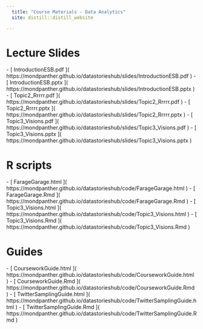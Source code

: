 ```yaml
---
  title: "Course Materials - Data Analytics" 
  site: distill::distill_website

---
```



# Lecture Slides

<div class="layout-chunk" data-layout="l-body">


</div>


<div class="layout-chunk" data-layout="l-body">
- [ IntroductionESB.pdf ]( https://mondpanther.github.io/datastorieshub/slides/IntroductionESB.pdf ) 
- [ IntroductionESB.pptx ]( https://mondpanther.github.io/datastorieshub/slides/IntroductionESB.pptx ) 
- [ Topic2_Rrrrr.pdf ]( https://mondpanther.github.io/datastorieshub/slides/Topic2_Rrrrr.pdf ) 
- [ Topic2_Rrrrr.pptx ]( https://mondpanther.github.io/datastorieshub/slides/Topic2_Rrrrr.pptx ) 
- [ Topic3_Visions.pdf ]( https://mondpanther.github.io/datastorieshub/slides/Topic3_Visions.pdf ) 
- [ Topic3_Visions.pptx ]( https://mondpanther.github.io/datastorieshub/slides/Topic3_Visions.pptx ) 

</div>




# R scripts


<div class="layout-chunk" data-layout="l-body">


</div>


<div class="layout-chunk" data-layout="l-body">
- [ FarageGarage.html ]( https://mondpanther.github.io/datastorieshub/code/FarageGarage.html ) 
- [ FarageGarage.Rmd ]( https://mondpanther.github.io/datastorieshub/code/FarageGarage.Rmd ) 
- [ Topic3_Visions.html ]( https://mondpanther.github.io/datastorieshub/code/Topic3_Visions.html ) 
- [ Topic3_Visions.Rmd ]( https://mondpanther.github.io/datastorieshub/code/Topic3_Visions.Rmd ) 

</div>


# Guides

<div class="layout-chunk" data-layout="l-body">


</div>


<div class="layout-chunk" data-layout="l-body">
- [ CourseworkGuide.html ]( https://mondpanther.github.io/datastorieshub/code/CourseworkGuide.html ) 
- [ CourseworkGuide.Rmd ]( https://mondpanther.github.io/datastorieshub/code/CourseworkGuide.Rmd ) 
- [ TwitterSamplingGuide.html ]( https://mondpanther.github.io/datastorieshub/code/TwitterSamplingGuide.html ) 
- [ TwitterSamplingGuide.Rmd ]( https://mondpanther.github.io/datastorieshub/code/TwitterSamplingGuide.Rmd ) 

</div>




